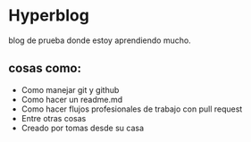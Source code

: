 # Hyperblog
blog de prueba donde estoy aprendiendo mucho.

## cosas como:

* Como manejar git y github
* Como hacer un readme.md
* Como hacer flujos profesionales de trabajo con pull request
* Entre otras cosas
* Creado por tomas desde su casa

